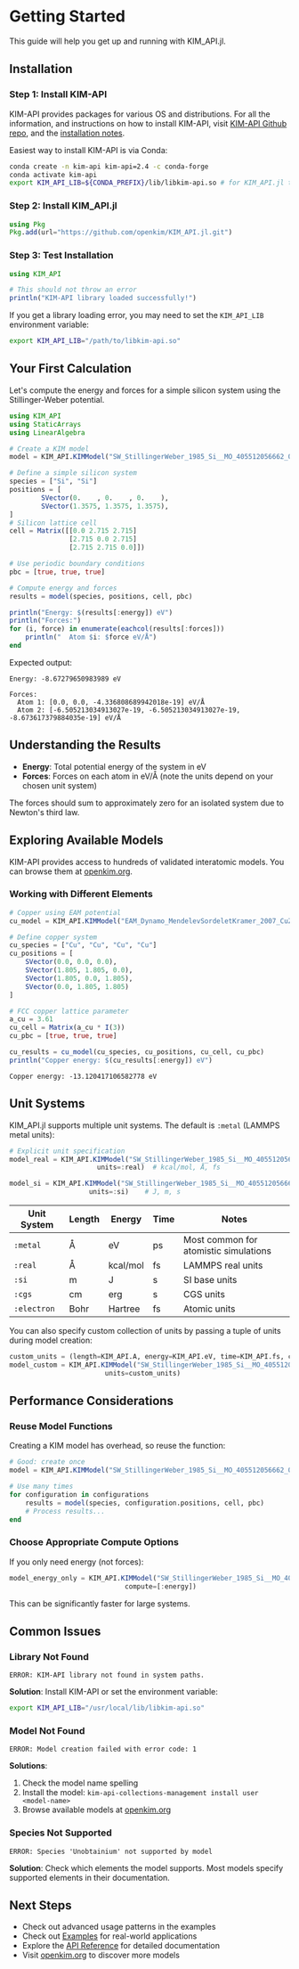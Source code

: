 # Getting Started

This guide will help you get up and running with KIM_API.jl.

## Installation

### Step 1: Install KIM-API

KIM-API provides packages for various OS and distributions. For all the information, and instructions on how to install KIM-API, visit [KIM-API Github repo](https://github.com/openkim/kim-api), and the [installation notes](https://github.com/openkim/kim-api/blob/master/INSTALL).


Easiest way to install KIM-API is via Conda:

```bash
conda create -n kim-api kim-api=2.4 -c conda-forge
conda activate kim-api
export KIM_API_LIB=${CONDA_PREFIX}/lib/libkim-api.so # for KIM_API.jl to find the library
```

### Step 2: Install KIM_API.jl

```julia
using Pkg
Pkg.add(url="https://github.com/openkim/KIM_API.jl.git")
```

### Step 3: Test Installation

```julia
using KIM_API

# This should not throw an error
println("KIM-API library loaded successfully!")
```

If you get a library loading error, you may need to set the `KIM_API_LIB` environment variable:

```bash
export KIM_API_LIB="/path/to/libkim-api.so"
```

## Your First Calculation

Let's compute the energy and forces for a simple silicon system using the Stillinger-Weber potential.

```julia
using KIM_API
using StaticArrays
using LinearAlgebra

# Create a KIM model
model = KIM_API.KIMModel("SW_StillingerWeber_1985_Si__MO_405512056662_006")

# Define a simple silicon system
species = ["Si", "Si"]
positions = [
        SVector(0.    , 0.    , 0.    ),
        SVector(1.3575, 1.3575, 1.3575),
]
# Silicon lattice cell
cell = Matrix([[0.0 2.715 2.715] 
               [2.715 0.0 2.715] 
               [2.715 2.715 0.0]])

# Use periodic boundary conditions
pbc = [true, true, true]

# Compute energy and forces
results = model(species, positions, cell, pbc)

println("Energy: $(results[:energy]) eV")
println("Forces:")
for (i, force) in enumerate(eachcol(results[:forces]))
    println("  Atom $i: $force eV/Å")
end
```

Expected output:
```
Energy: -8.67279650983989 eV

Forces:
  Atom 1: [0.0, 0.0, -4.336808689942018e-19] eV/Å
  Atom 2: [-6.505213034913027e-19, -6.505213034913027e-19, -8.673617379884035e-19] eV/Å
```

## Understanding the Results

- **Energy**: Total potential energy of the system in eV
- **Forces**: Forces on each atom in eV/Å (note the units depend on your chosen unit system)

The forces should sum to approximately zero for an isolated system due to Newton's third law.

## Exploring Available Models

KIM-API provides access to hundreds of validated interatomic models. You can browse them at [openkim.org](https://openkim.org).

### Working with Different Elements

```julia
# Copper using EAM potential
cu_model = KIM_API.KIMModel("EAM_Dynamo_MendelevSordeletKramer_2007_CuZr__MO_120596890176_005")

# Define copper system
cu_species = ["Cu", "Cu", "Cu", "Cu"]
cu_positions = [
    SVector(0.0, 0.0, 0.0),
    SVector(1.805, 1.805, 0.0),
    SVector(1.805, 0.0, 1.805),
    SVector(0.0, 1.805, 1.805)
]

# FCC copper lattice parameter
a_cu = 3.61
cu_cell = Matrix(a_cu * I(3))
cu_pbc = [true, true, true]

cu_results = cu_model(cu_species, cu_positions, cu_cell, cu_pbc)
println("Copper energy: $(cu_results[:energy]) eV")
```
```
Copper energy: -13.120417106582778 eV
```

## Unit Systems

KIM_API.jl supports multiple unit systems. The default is `:metal` (LAMMPS metal units):

```julia
# Explicit unit specification
model_real = KIM_API.KIMModel("SW_StillingerWeber_1985_Si__MO_405512056662_006",
                      units=:real)  # kcal/mol, Å, fs

model_si = KIM_API.KIMModel("SW_StillingerWeber_1985_Si__MO_405512056662_006",
                    units=:si)    # J, m, s
```

| Unit System | Length | Energy | Time | Notes |
|-------------|--------|--------|------|-------|
| `:metal`    | Å      | eV     | ps   | Most common for atomistic simulations |
| `:real`     | Å      | kcal/mol | fs | LAMMPS real units |
| `:si`       | m      | J      | s    | SI base units |
| `:cgs`      | cm     | erg    | s    | CGS units |
| `:electron` | Bohr   | Hartree| fs   | Atomic units |

You can also specify custom collection of units by passing a tuple of units during model creation:

```julia
custom_units = (length=KIM_API.A, energy=KIM_API.eV, time=KIM_API.fs, charge=KIM_API.e, temperature=KIM_API.K)
model_custom = KIM_API.KIMModel("SW_StillingerWeber_1985_Si__MO_405512056662_006",
                        units=custom_units)
```

## Performance Considerations

### Reuse Model Functions

Creating a KIM model has overhead, so reuse the function:

```julia
# Good: create once
model = KIM_API.KIMModel("SW_StillingerWeber_1985_Si__MO_405512056662_006")

# Use many times
for configuration in configurations
    results = model(species, configuration.positions, cell, pbc)
    # Process results...
end
```

### Choose Appropriate Compute Options

If you only need energy (not forces):

```julia
model_energy_only = KIM_API.KIMModel("SW_StillingerWeber_1985_Si__MO_405512056662_006",
                             compute=[:energy])
```

This can be significantly faster for large systems.

## Common Issues

### Library Not Found

```
ERROR: KIM-API library not found in system paths.
```

**Solution**: Install KIM-API or set the environment variable:
```bash
export KIM_API_LIB="/usr/local/lib/libkim-api.so"
```

### Model Not Found

```
ERROR: Model creation failed with error code: 1
```

**Solutions**:
1. Check the model name spelling
2. Install the model: `kim-api-collections-management install user <model-name>`
3. Browse available models at [openkim.org](https://openkim.org)

### Species Not Supported

```
ERROR: Species 'Unobtainium' not supported by model
```

**Solution**: Check which elements the model supports. Most models specify supported elements in their documentation.

## Next Steps

- Check out advanced usage patterns in the examples
- Check out [Examples](examples.md) for real-world applications
- Explore the [API Reference](api/highlevel.md) for detailed documentation
- Visit [openkim.org](https://openkim.org) to discover more models
